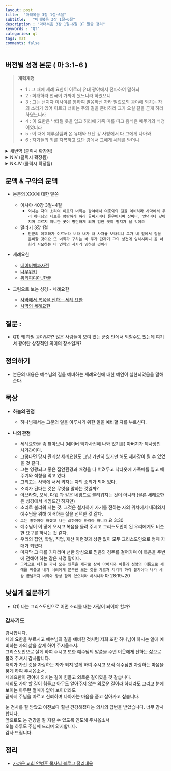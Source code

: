 ```yaml
---
layout: post
title:  "마태복음 3장 1절~6절"
subtitle:   "마태복음 3장 1절~6절"
description : "마태복음 3장 1절~6절 QT 말씀 정리"
keywords : "QT"
categories: qt
tags: mat
comments: false
---
```


## 버전별 성경 본문 ( 마 3:1~6 )

> **개혁개정**
>* 1 : 그 때에 세례 요한이 이르러 유대 광야에서 전파하여 말하되
>* 2 : 회개하라 천국이 가까이 왔느니라 하였으니
>* 3 : 그는 선지자 이사야를 통하여 말씀하신 자라 일렀으되 광야에 외치는 자의 소리가 있어 이르되 너희는 주의 길을 준비하라 그가 오실 길을 곧게 하라 하였느니라
>* 4 : 이 요한은 낙타털 옷을 입고 허리에 가죽 띠를 띠고 음식은 메뚜기와 석청이었더라
>* 5 : 이 때에 예루살렘과 온 유대와 요단 강 사방에서 다 그에게 나아와
>* 6 : 자기들의 죄를 자복하고 요단 강에서 그에게 세례를 받더니

<details>

<summary> 새번역 (클릭시 확장됨)</summary>
<div markdown="1">

>* 1 : 그 무렵에 세례자 요한이 나타나서, 유대 광야에서 선포하여
>* 2 : 말하기를 "회개하여라. 하늘 나라가 가까이 왔다" 하였다.
>* 3 : 이 사람을 두고 예언자 이사야는 이렇게 말하였다. "광야에서 외치는 이의 소리가 있다. '너희는 주님의 길을 예비하고, 그의 길을 곧게 하여라.'"
>* 4 : 요한은 낙타 털 옷을 입고, 허리에는 가죽 띠를 띠었다. 그의 식물은 메뚜기와 들꿀이었다.
>* 5 : 그 때에 예루살렘과 온 유대와 요단 강 부근 사람들이 다 요한에게로 나아가서,
>* 6 : 자기들의 죄를 자백하며, 요단 강에서 그에게 세례를 받았다.
</div>
</details>

<details>
<summary> NIV (클릭시 확장됨)</summary>
<div markdown="1">

>* 1 : In those days John the Baptist came, preaching in the wilderness of Judea
>* 2 : and saying, “Repent, for the kingdom of heaven has come near.”
>* 3 : This is he who was spoken of through the prophet Isaiah: “A voice of one calling in the wilderness, ‘Prepare the way for the Lord, make straight paths for him.’ ”
>* 4 : John’s clothes were made of camel’s hair, and he had a leather belt around his waist. His food was locusts and wild honey.
>* 5 : People went out to him from Jerusalem and all Judea and the whole region of the Jordan.
>* 6 : Confessing their sins, they were baptized by him in the Jordan River.
</div>
</details>

<details>
<summary> NKJV (클릭시 확장됨)</summary>
<div markdown="1">

>* 1 : In those days John the Baptist came preaching in the wilderness of Judea,
>* 2 : and saying, “Repent, for the kingdom of heaven is at hand!”
>* 3 : For this is he who was spoken of by the prophet Isaiah, saying: “The voice of one crying in the wilderness: ‘Prepare the way of the Lord; Make His paths straight.’ ”
>* 4 : Now John himself was clothed in camel’s hair, with a leather belt around his waist; and his food was locusts and wild honey.
>* 5 : Then Jerusalem, all Judea, and all the region around the Jordan went out to him
>* 6 : and were baptized by him in the Jordan, confessing their sins.
</div>
</details>

## 문맥 & 구약의 문맥 

* 본문의 XXX에 대한 말씀
    - 이사야 40장 3절~4절
        * `외치는 자의 소리여 이르되 너희는 광야에서 여호와의 길을 예비하라 사막에서 우리 하나님의 대로를 평탄하게 하라 골짜기마다 돋우어지며 산마다, 언덕마다 낮아지며 고르지 아니한 곳이 평탄하게 되며 험한 곳이 평지가 될 것이요` 
    - 말라기 3장 1절
        * `만군의 여호와가 이르노라 보라 내가 내 사자를 보내리니 그가 내 앞에서 길을 준비할 것이요 또 너희가 구하는 바 주가 갑자기 그의 성전에 임하시리니 곧 너희가 사모하는 바 언약의 사자가 임하실 것이라`

* 세례요한 
    - [네이버백과사전](https://terms.naver.com/entry.nhn?docId=2379773&cid=50762&categoryId=51369)
    - [나무위키](https://namu.wiki/w/%EC%84%B8%EB%A1%80%EC%9E%90%20%EC%9A%94%ED%95%9C) 
    - [위키피디아_한글](https://ko.wikipedia.org/wiki/%EC%84%B8%EB%A1%80%EC%9E%90_%EC%9A%94%ED%95%9C)

* 그림으로 보는 성경 - 세례요한
    - [사막에서 복음을 전하는 세례 요한](https://terms.naver.com/entry.nhn?docId=974714&cid=46720&categoryId=46815)
    - [사막의 세례요한](https://terms.naver.com/entry.nhn?docId=1210970&cid=40942&categoryId=33054)

## 질문 :

* Q1) 왜 하필 광야일까? 많은 사람들이 모여 있는 군중 안에서 외칠수도 있는데 여기서 광야란 상징적인 의미의 장소일까?

## 정의하기

* 본문의 내용은 예수님의 길을 예비하는 세례요한에 대한 예언이 실현되었음을 말해준다. 

## 묵상

* **하늘의 관점**  
    - 하나님께서는 그분의 일을 이루시기 위한 일을 예비할 자를 부르신다. 
  
* **나의 관점**
    - 세례요한을 좀 찾아보니 (네이버 백과사전에 나와 있기를) 아버지가 제사장인 사가랴이다. 
    - 그렇다면 당시 관례상 세례요한도 그냥 가만히 있기만 해도 제사장이 될 수 있었을 것 같다. 
    - 그는 영광되고 좋은 집안환경과 배경을 다 버려두고 낙타옷에 가죽띠를 입고 메뚜기와 석청을 먹고 있다. 
    - 그리고는 사막에 서서 외자는 자의 소리가 되어 있다.     
    - 소리가 된다는 것은 무엇을 말하는 것일까?
    - 아브라함, 모세, 다윗 과 같은 네임드로 불리워지는 것이 아니라 (물론 세례요한은 성경에서 네임드긴 하지만)
    - 소리로 불리워 지는 것. 그것은 철저하기 자기를 전하는 자의 위치에서 내려와서 예수님을 위해 예배하는 삶을 선택한 것 같다.
    - `그는 흥하여야 하겠고 나는 쇠하여야 하리라 하니라` 요 3:30
    - 예수님이 이 땅에 오시고 복음을 들려 주시고 그리스도인이 된 우리에게도 비슷한 요구를 하시는 것 같다.
    - 우리의 집안, 학벌, 직업, 재산 이런것과 상관 없이 모두 그리스도인으로 형제 자매가 되었다
    - 마지막 그 때를 기다리며 선한 양심으로 믿음의 경주를 걸어가며 이 복음을 주변에 전해야 하는 같은 사명 말이다.
    - `그러므로 너희는 가서 모든 민족을 제자로 삼아 아버지와 아들과 성령의 이름으로 세례를 베풀고 내가 너희에게 분부한 모든 것을 가르쳐 지키게 하라 볼지어다 내가 세상 끝날까지 너희와 항상 함께 있으리라 하시니라` 마 28:19~20

## 낯설게 질문하기

* Q1) 나는 그리스도인으로 어떤 소리를 내는 사람이 되어야 할까?

### 감사기도

감사합니다.  
세례 요한을 부르시고 예수님의 길을 예비한 것처럼 저희 또한 하나님이 하시는 일에 예비하는 자의 삶을 살게 하여 주시옵소서.  
그리스도인으로 살게 하여 주시고 또한 예수님의 말씀을 주변 이웃에게 전하는 삶으로 불러 주셔서 감사합니다.  
저희가 가진 것을 자랑하는 자가 되지 않게 하여 주시고 오직 예수님만 자랑하는 마음을 품게 하여 주시옵소서.  
세례요한이 광야에 외치는 길이 힘들고 외로운 길이였을 것 같습니다.  
저희도 가야 할 길이 힘들고 아무도 알아주지 않는 외로운 길이라 하더라도 그리고 눈에 보이는 아무런 열매가 없어 보이더라도  
끝까지 주님을 따르고 신뢰하며 나아가는 마음을 품고 살아가고 싶습니다.  

눈 검사를 잘 받았고 이전보다 훨씬 건강해졌다는 의사의 답변을 받았습니다. 너무 감사합니다.  
앞으로도 눈 건강을 잘 지킬 수 있도록 인도해 주시옵소서  
오늘 하루도 주님께 드리며 의지합니다.  
감사 드립니다.  

## 정리
* [가까운 교회 안병훈 목사님 블로그 정리내용](https://blog.naver.com/tolerance2018)


